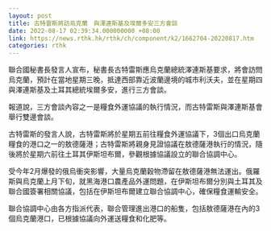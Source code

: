 ```yaml
---
layout: post
title: 古特雷斯將訪烏克蘭　與澤連斯基及埃爾多安三方會談
date: 2022-08-17 02:39:34.000000000 +08:00
link: https://news.rthk.hk/rthk/ch/component/k2/1662704-20220817.htm
categories: rthk
---
```


聯合國秘書長發言人宣布，秘書長古特雷斯應烏克蘭總統澤連斯基要求，將會訪問烏克蘭，預計在當地星期三晚，抵達西部靠近波蘭邊境的城市利沃夫，並在星期四與澤連斯基及土耳其總統埃爾多安，進行三方會談。

報道說，三方會談內容之一是糧食外運協議的執行情況，而古特雷斯與澤連斯基會舉行雙邊會談。

古特雷斯的發言人說，古特雷斯將於星期五前往糧食外運協議下，3個出口烏克蘭糧食的港口之一的敖德薩港；古特雷斯將親身見證協議在敖德薩港執行的情況，隨後將於星期六前往土耳其伊斯坦布爾，參觀根據協議設立的聯合協調中心。

受今年2月爆發的俄烏衝突影響，大量烏克蘭穀物滯留在敖德薩港無法運出。俄羅斯與烏克蘭上月下旬，就黑海港口農產品外運問題，在伊斯坦布爾分別與土耳其及聯合國簽署相關協議，包括在伊斯坦布爾建立聯合協調中心，確保糧食運輸安全。

聯合協調中心由各方指派代表，聯合管理進出港口的船隻，包括敖德薩港在內的3個烏克蘭港口，已根據協議向外運送糧食和化肥等。
